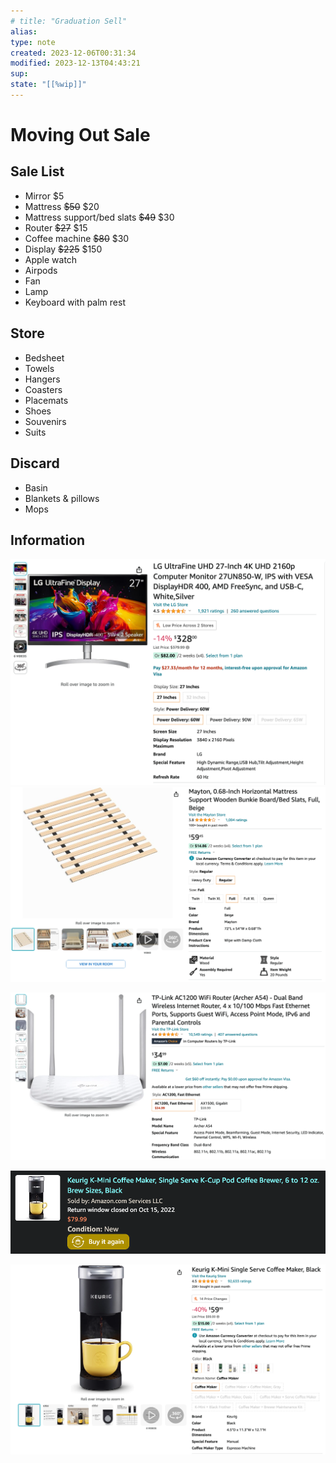 ```yaml
---
# title: "Graduation Sell"
alias:
type: note
created: 2023-12-06T00:31:34
modified: 2023-12-13T04:43:21
sup:
state: "[[%wip]]"
---
```


# Moving Out Sale

## Sale List

- Mirror $5
- Mattress ~~$50~~ $20
- Mattress support/bed slats ~~$49~~ $30
- Router ~~$27~~ $15
- Coffee machine ~~$80~~ $30
- Display ~~$225~~ $150
- Apple watch
- Airpods
- Fan
- Lamp
- Keyboard with palm rest

## Store

- Bedsheet
- Towels
- Hangers
- Coasters
- Placemats
- Shoes
- Souvenirs
- Suits

## Discard

- Basin
- Blankets & pillows
- Mops

## Information

![image.png](https://raw.githubusercontent.com/zcysxy/Figurebed/master/img/20231206013958.png)
![image.png](https://raw.githubusercontent.com/zcysxy/Figurebed/master/img/20231206012739.png)

![image.png](https://raw.githubusercontent.com/zcysxy/Figurebed/master/img/20231206013453.png)

![image.png](https://raw.githubusercontent.com/zcysxy/Figurebed/master/img/20231206012448.png)

![image.png](https://raw.githubusercontent.com/zcysxy/Figurebed/master/img/20231206012653.png)
